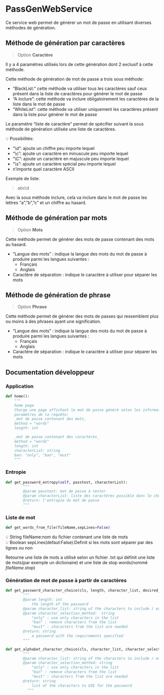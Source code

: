 # PassGenWebService

Ce service web permet de générer un mot de passe en utilisant diverses méthodes de génération. 

## Méthode de génération par caractères

> Option **Caractère**
> 

Il y a 4 paramètres utilisés lors de cette génération dont 2 exclusif à cette méthode.  

Cette méthode de génération de mot de passe a trois sous méthode:

- “BlackList:” cette méthode va utiliser tous les caractères sauf ceux présent dans la liste de caractères pour générer le mot de passe
- “A inclure”: cette méthode va inclure obligatoirement les caractères de la liste dans le mot de passe
- “WhiteList”: cette méthode va utiliser uniquement les caractères présent dans la liste pour générer le mot de passe

Le paramètre “liste de caractère” permet de spécifier suivant la sous méthode de génération utilisée une liste de caractères. 

<aside>
💡 Possibilités:

- “\d”: ajoute un chiffre peu importe lequel
- “\c”: ajoute un caractère en minuscule peu importe lequel
- “\C”: ajoute un caractère en majuscule peu importe lequel
- “\s”: ajoute un caractère spécial peu importe lequel
- n’importe quel caractère ASCII

Exemple de liste:

> abc\d
> 

Avec la sous méthode inclure, cela va inclure dans le mot de passe les lettres “a”,”b”,”c” et un chiffre au hasard.

</aside>

## Méthode de génération par mots

> Option **Mots**
> 

Cette méthode permet de générer des mots de passe contenant des mots au hasard.

- “Langue des mots” : indique la langue des mots du mot de passe à produire parmi les langues suivantes :
    - Français
    - Anglais
- Caractère de séparation : indique le caractère à utiliser pour séparer les mots

## Méthode de génération de phrase

> Option **Phrase**
> 

Cette méthode permet de générer des mots de passes qui ressemblent plus ou moins à des phrases ayant une signification.

- “Langue des mots” : indique la langue des mots du mot de passe à produire parmi les langues suivantes :
    - Français
    - Anglais
- Caractère de séparation : indique le caractère à utiliser pour séparer les mots

## Documentation développeur

### Application

```python
def home():
    """
    home page
    Charge une page affichant le mot de passe généré selon les informations transmise via la méthode get
    paramètres de la requête:
    _mot de passe contenant des mots_
    method = "words"
    length: int

    _mot de passe contenant des caractères_
    method = "words"
    length: int
    characterList: string
    ban: "only", "ban", "must"
    """
```

### Entropie

```python
def get_password_entropy(self, passtest, characterList):
        """
        @param passtest: mot de passe à tester
        @param characterList: liste des caractères possible dans le choix du mot de passe
        @return: l'entropie du mot de passe
        """
```

### Liste de mot

```python
def get_words_from_file(fileName,sepLines=False)
```

<aside>
💡 String fileName:nom du fichier contenant une liste de mots

</aside>

<aside>
💡 Boolean sepLines(defaut:False):Definit si les mots sont séparer par des lignes ou non

</aside>

Retourne une liste de mots a utilisé selon un fichier .txt qui définit une liste de mots(par exemple un dictionaire) et une liste de stop words(nommé *fileName*.stop)

### Génération de mot de passe à partir de caractères

```python
def get_password_character_choice(cls, length, character_list, desired_entropy,character_selection_method="ban"):
        """
        @param length: int
            the length of the password
        @param character_list: string of the characters to include / exclude
        @param character_selection_method:  string
            "only" : use only characters in the list
            "ban" : remove characters from the list
            "must" : characters from the list are needed
        @return: string
            a password with the requirements specified
        """
```

```python
def get_alphabet_character_choice(cls, character_list, character_selection_method="ban"):
        """
        @param character_list: string of the characters to include / exclude
        @param character_selection_method: string
            "only" : use only characters in the list
            "ban" : remove characters from the list
            "must" : characters from the list are needed
        @return: string
            list of the characters to USE for the password
          """
```